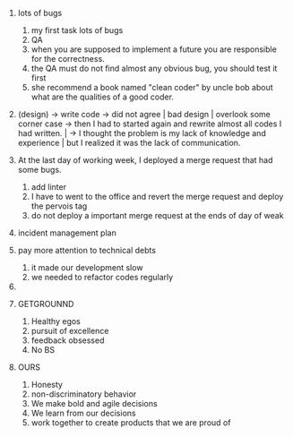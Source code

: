 
1. lots of bugs
	1. my first task lots of bugs
	2. QA
	3. when you are supposed to implement a future you are responsible for the correctness.
	4. the QA must do not find almost  any obvious bug, you should test it first
	5. she recommend a book named "clean coder" by uncle bob about what are the qualities of a good coder.
2. (design) -> write code -> did not agree | bad design | overlook some corner case -> then I had to started again and rewrite almost all codes I had  written. | -> I thought the problem is my lack of knowledge and experience | but  I realized it was the lack of communication.
3.  At the last day of working week, I deployed a merge request that had some bugs.
	1. add linter
	2. I have to went to the office and revert the merge request and deploy the pervois tag
	3. do not deploy a important merge request at the ends of day of weak
4. incident management plan
5. pay more attention to technical debts
	1. it made our development slow
	2. we needed to refactor codes regularly
6. 


7. GETGROUNND
	1. Healthy egos
	2. pursuit of excellence
	3. feedback obsessed
	5. No BS
8. OURS
	1. Honesty
	2. non-discriminatory behavior
	3. We make bold and agile decisions
	4. We learn from our decisions
	5.  work together to create products that we are proud of

